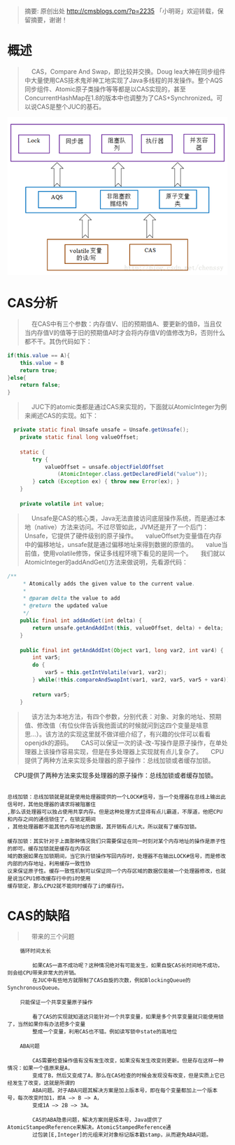 >摘要: 原创出处 http://cmsblogs.com/?p=2235 「小明哥」欢迎转载，保留摘要，谢谢！

# 概述

>&nbsp;&nbsp;&nbsp;&nbsp;CAS，Compare And Swap，即比较并交换。Doug lea大神在同步组件中大量使用CAS技术鬼斧神工地实现了Java多线程的并发操作。整个AQS同步组件、Atomic原子类操作等等都是以CAS实现的，甚至ConcurrentHashMap在1.8的版本中也调整为了CAS+Synchronized。可以说CAS是整个JUC的基石。

![在这里插入图片描述](https://github.com/wuxiaobo000111/pictures/blob/master/2019-05-10/36.png?raw=true)


# CAS分析

>&nbsp;&nbsp;&nbsp;&nbsp;在CAS中有三个参数：内存值V、旧的预期值A、要更新的值B，当且仅当内存值V的值等于旧的预期值A时才会将内存值V的值修改为B，否则什么都不干。其伪代码如下：

```java
if(this.value == A){
    this.value = B
    return true;
}else{
    return false;
}
```

>&nbsp;&nbsp;&nbsp;&nbsp;JUC下的atomic类都是通过CAS来实现的，下面就以AtomicInteger为例来阐述CAS的实现。如下：

```java
  private static final Unsafe unsafe = Unsafe.getUnsafe();
    private static final long valueOffset;

    static {
        try {
            valueOffset = unsafe.objectFieldOffset
                (AtomicInteger.class.getDeclaredField("value"));
        } catch (Exception ex) { throw new Error(ex); }
    }

    private volatile int value;
```


>&nbsp;&nbsp;&nbsp;&nbsp;Unsafe是CAS的核心类，Java无法直接访问底层操作系统，而是通过本地（native）方法来访问。不过尽管如此，JVM还是开了一个后门：Unsafe，它提供了硬件级别的原子操作。
&nbsp;&nbsp;&nbsp;&nbsp;valueOffset为变量值在内存中的偏移地址，unsafe就是通过偏移地址来得到数据的原值的。
&nbsp;&nbsp;&nbsp;&nbsp;value当前值，使用volatile修饰，保证多线程环境下看见的是同一个。
&nbsp;&nbsp;&nbsp;&nbsp;我们就以AtomicInteger的addAndGet()方法来做说明，先看源代码：

```java
/**
     * Atomically adds the given value to the current value.
     *
     * @param delta the value to add
     * @return the updated value
     */
    public final int addAndGet(int delta) {
        return unsafe.getAndAddInt(this, valueOffset, delta) + delta;
    }

    public final int getAndAddInt(Object var1, long var2, int var4) {
        int var5;
        do {
            var5 = this.getIntVolatile(var1, var2);
        } while(!this.compareAndSwapInt(var1, var2, var5, var5 + var4));

        return var5;
    }
```

>&nbsp;&nbsp;&nbsp;&nbsp;该方法为本地方法，有四个参数，分别代表：对象、对象的地址、预期值、修改值（有位伙伴告诉我他面试的时候就问到这四个变量是啥意思…）。该方法的实现这里就不做详细介绍了，有兴趣的伙伴可以看看openjdk的源码。
&nbsp;&nbsp;&nbsp;&nbsp;CAS可以保证一次的读-改-写操作是原子操作，在单处理器上该操作容易实现，但是在多处理器上实现就有点儿复杂了。
&nbsp;&nbsp;&nbsp;&nbsp;CPU提供了两种方法来实现多处理器的原子操作：总线加锁或者缓存加锁。

&nbsp;&nbsp;&nbsp;&nbsp;CPU提供了两种方法来实现多处理器的原子操作：总线加锁或者缓存加锁。

```text

总线加锁：总线加锁就是就是使用处理器提供的一个LOCK#信号，当一个处理器在总线上输出此信号时，其他处理器的请求将被阻塞住
,那么该处理器可以独占使用共享内存。但是这种处理方式显得有点儿霸道，不厚道，他把CPU和内存之间的通信锁住了，在锁定期间
，其他处理器都不能其他内存地址的数据，其开销有点儿大。所以就有了缓存加锁。

缓存加锁：其实针对于上面那种情况我们只需要保证在同一时刻对某个内存地址的操作是原子性的即可。缓存加锁就是缓存在内存区
域的数据如果在加锁期间，当它执行锁操作写回内存时，处理器不在输出LOCK#信号，而是修改内部的内存地址，利用缓存一致性协
议来保证原子性。缓存一致性机制可以保证同一个内存区域的数据仅能被一个处理器修改，也就是说当CPU1修改缓存行中的i时使用
缓存锁定，那么CPU2就不能同时缓存了i的缓存行。
```


# CAS的缺陷

>&nbsp;&nbsp;&nbsp;&nbsp;带来的三个问题

```text
    循环时间太长

        如果CAS一直不成功呢？这种情况绝对有可能发生，如果自旋CAS长时间地不成功，则会给CPU带来非常大的开销。
        在JUC中有些地方就限制了CAS自旋的次数，例如BlockingQueue的SynchronousQueue。

    只能保证一个共享变量原子操作

        看了CAS的实现就知道这只能针对一个共享变量，如果是多个共享变量就只能使用锁了，当然如果你有办法把多个变量
        整成一个变量，利用CAS也不错。例如读写锁中state的高地位

    ABA问题

        CAS需要检查操作值有没有发生改变，如果没有发生改变则更新。但是存在这样一种情况：如果一个值原来是A，
        变成了B，然后又变成了A，那么在CAS检查的时候会发现没有改变，但是实质上它已经发生了改变，这就是所谓的
        ABA问题。对于ABA问题其解决方案是加上版本号，即在每个变量都加上一个版本号，每次改变时加1，即A —> B —> A，
        变成1A —> 2B —> 3A。

        CAS的ABA隐患问题，解决方案则是版本号，Java提供了AtomicStampedReference来解决。AtomicStampedReference通
        过包装[E,Integer]的元组来对对象标记版本戳stamp，从而避免ABA问题。
```